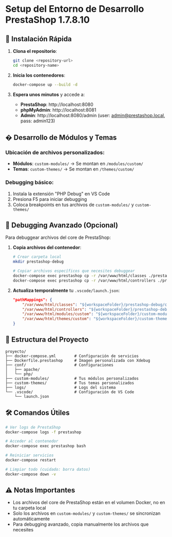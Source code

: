 # Setup del Entorno de Desarrollo PrestaShop 1.7.8.10

## 🚀 Instalación Rápida

1. **Clona el repositorio**:
   ```bash
   git clone <repository-url>
   cd <repository-name>
   ```

2. **Inicia los contenedores**:
   ```bash
   docker-compose up --build -d
   ```

3. **Espera unos minutos** y accede a:
   - **PrestaShop**: http://localhost:8080
   - **phpMyAdmin**: http://localhost:8081
   - **Admin**: http://localhost:8080/admin (user: admin@prestashop.local, pass: admin123)

## � Desarrollo de Módulos y Temas

### Ubicación de archivos personalizados:
- **Módulos**: `custom-modules/` → Se montan en `/modules/custom/`
- **Temas**: `custom-themes/` → Se montan en `/themes/custom/`

### Debugging básico:
1. Instala la extensión "PHP Debug" en VS Code
2. Presiona F5 para iniciar debugging
3. Coloca breakpoints en tus archivos de `custom-modules/` y `custom-themes/`

## 🐛 Debugging Avanzado (Opcional)

Para debuggear archivos del core de PrestaShop:

1. **Copia archivos del contenedor**:
   ```bash
   # Crear carpeta local
   mkdir prestashop-debug

   # Copiar archivos específicos que necesites debuggear
   docker-compose exec prestashop cp -r /var/www/html/classes ./prestashop-debug/
   docker-compose exec prestashop cp -r /var/www/html/controllers ./prestashop-debug/
   ```

2. **Actualiza temporalmente** tu `.vscode/launch.json`:
   ```json
   "pathMappings": {
       "/var/www/html/classes": "${workspaceFolder}/prestashop-debug/classes",
       "/var/www/html/controllers": "${workspaceFolder}/prestashop-debug/controllers",
       "/var/www/html/modules/custom": "${workspaceFolder}/custom-modules",
       "/var/www/html/themes/custom": "${workspaceFolder}/custom-themes"
   }
   ```

## 📁 Estructura del Proyecto

```
proyecto/
├── docker-compose.yml        # Configuración de servicios
├── Dockerfile.prestashop     # Imagen personalizada con Xdebug
├── conf/                     # Configuraciones
│   ├── apache/
│   └── php/
├── custom-modules/           # Tus módulos personalizados
├── custom-themes/            # Tus temas personalizados
├── logs/                     # Logs del sistema
└── .vscode/                  # Configuración de VS Code
    └── launch.json
```

## 🛠️ Comandos Útiles

```bash
# Ver logs de PrestaShop
docker-compose logs -f prestashop

# Acceder al contenedor
docker-compose exec prestashop bash

# Reiniciar servicios
docker-compose restart

# Limpiar todo (cuidado: borra datos)
docker-compose down -v
```

## ⚠️ Notas Importantes

- Los archivos del core de PrestaShop están en el volumen Docker, no en tu carpeta local
- Solo los archivos en `custom-modules/` y `custom-themes/` se sincronizan automáticamente
- Para debugging avanzado, copia manualmente los archivos que necesites
